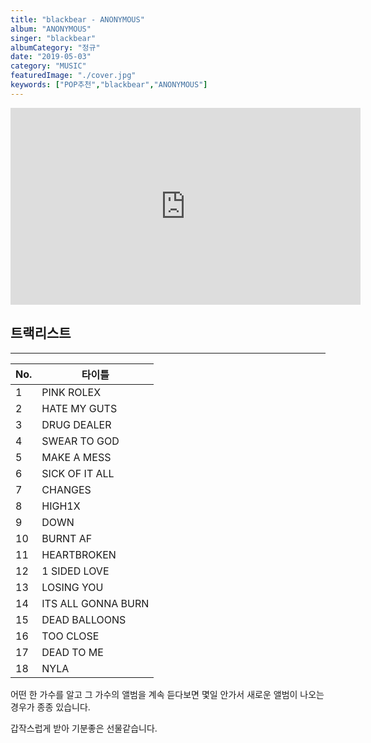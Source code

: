 ```yaml
---
title: "blackbear - ANONYMOUS"
album: "ANONYMOUS"
singer: "blackbear"
albumCategory: "정규"
date: "2019-05-03"
category: "MUSIC"
featuredImage: "./cover.jpg"
keywords: ["POP추천","blackbear","ANONYMOUS"]
---
```


<iframe width="560" height="315" src="https://www.youtube.com/embed/videoseries?list=OLAK5uy_mBjr7w3ZH8_Uuu5S8BB5XHIIxOLGD5h4E" frameborder="0" allow="accelerometer; autoplay; encrypted-media; gyroscope; picture-in-picture" allowfullscreen></iframe>

<br>

## 트랙리스트

- - -

| No. | 타이틀             |
|-----|--------------------|
| 1   | PINK ROLEX         |
| 2   | HATE MY GUTS       |
| 3   | DRUG DEALER        |
| 4   | SWEAR TO GOD       |
| 5   | MAKE A MESS        |
| 6   | SICK OF IT ALL     |
| 7   | CHANGES            |
| 8   | HIGH1X             |
| 9   | DOWN               |
| 10  | BURNT AF           |
| 11  | HEARTBROKEN        |
| 12  | 1 SIDED LOVE       |
| 13  | LOSING YOU         |
| 14  | ITS ALL GONNA BURN |
| 15  | DEAD BALLOONS      |
| 16  | TOO CLOSE          |
| 17  | DEAD TO ME         |
| 18  | NYLA               |

어떤 한 가수를 알고 그 가수의 앨범을 계속 듣다보면 몇일 안가서 새로운 앨범이 나오는 경우가 종종 있습니다.

갑작스럽게 받아 기분좋은 선물같습니다.
